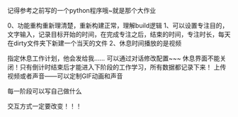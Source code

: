
记得参考之前写的一个python程序哦~就是那个大作业

0、功能重构重新理清楚，重新构建正常，理解build逻辑
1、可以设置专注目的，文字输入，记录目标开始的时间，在完成专注之后，结束的时间，专注时长，每天在dirty文件夹下新建一个当天的文件
2、休息时间播放的是视频



指定休息工作计划，他会发给我……
可以通过对话修改配置~~~
休息界面不能关闭！只有倒计时结束后才能进入下阶段的工作学习，所有数据都记录下来！
上传视频或者声音——可以定制GIF动画和声音



每一阶段可以写自己做什么


交互方式一定要改变！！！
